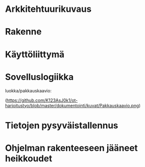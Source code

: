 # Arkkitehtuurikuvaus

# Rakenne 

# Käyttöliittymä

# Sovelluslogiikka

luokka/pakkauskaavio: 

(https://github.com/K123AsJ0k1/ot-harjoitustyo/blob/master/dokumentointi/kuvat/Pakkauskaavio.png)

# Tietojen pysyväistallennus

# Ohjelman rakenteeseen jääneet heikkoudet
